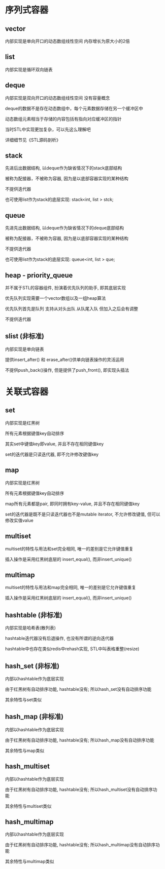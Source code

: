 # 序列式容器

## vector  

内部实现是单向开口的动态数组线性空间 内存增长为原大小的2倍

## list

内部实现是循环双向链表

## deque

内部实现是双向开口的动态数组线性空间 没有容量概念

deque的数据不是存在动态数组中，每个元素数据存储在另一个缓冲区中

动态数组元素相当于存储的内容包括有指向对应缓冲区的指针

当时STL中实现更加复杂，可以先这么理解吧

详细细节见《STL源码剖析》

## stack

先进后出数据结构, 以deque作为缺省情况下的stack底部结构

被称为配接器，不被称为容器, 因为是以底部容器实现的某种结构

不提供迭代器

也可使用list作为stack的底层实现: stack<int, list<int> > stck;

## queue

先进先出数据结构, 以deque作为缺省情况下的deque底部结构

被称为配接器，不被称为容器, 因为是以底部容器实现的某种结构

不提供迭代器 

也可使用list作为stack的底层实现: queue<int, list<int> > que;

## heap - priority_queue

并不属于STL的容器组件, 扮演着优先队列的助手, 即其底层实现

优先队列实现需要一个vector数组以及一组heap算法

优先队列首先是队列 支持从对头出队 从队尾入队 但加入之后会有调整

不提供迭代器

## slist (非标准)

内部实现是单向链表

提供insert_after() 和 erase_after()供单向链表操作的灵活运用

不提供push_back()操作, 但是提供了push_front(), 即实现头插法

# 关联式容器

## set

内部实现是红黑树

所有元素根据键值key自动排序

其实set中键值key即value, 并且不存在相同键值key

set的迭代器是只读迭代器, 即不允许修改键值key

## map

内部实现是红黑树

所有元素根据键值key自动排序

map所有元素都是pair, 即同时拥有key-value, 并且不存在相同键值key

set的迭代器是既不是只读迭代器也不是mutable iterator, 不允许修改键值, 但可以修改实值value

## multiset

multiset的特性与用法和set完全相同, 唯一的差别是它允许键值重复

插入操作是采用红黑树底层的 insert_equal(), 而非insert_unique()

## multimap

multiset的特性与用法和map完全相同, 唯一的差别是它允许键值重复

插入操作是采用红黑树底层的 insert_equal(), 而非insert_unique()

## hashtable (非标准)

内部实现是哈希表(散列表)

hashtable迭代器没有后退操作, 也没有所谓的逆向迭代器

hashtable中也存在类似redis中rehash实现, STL中叫表格重整(resize)

## hash_set (非标准)

内部以hashtable作为底层实现

由于红黑树有自动排序功能, hashtable没有; 所以hash_set没有自动排序功能

其余特性与set类似

## hash_map (非标准)

内部以hashtable作为底层实现

由于红黑树有自动排序功能, hashtable没有; 所以hash_map没有自动排序功能

其余特性与map类似

## hash_multiset

内部以hashtable作为底层实现

由于红黑树有自动排序功能, hashtable没有; 所以hash_multiset没有自动排序功能

其余特性与multiset类似 

## hash_multimap

内部以hashtable作为底层实现

由于红黑树有自动排序功能, hashtable没有; 所以hash_multimap没有自动排序功能

其余特性与multimap类似 




